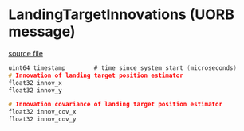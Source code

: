 # LandingTargetInnovations (UORB message)



[source file](https://github.com/PX4/PX4-Autopilot/blob/release/1.15/msg/LandingTargetInnovations.msg)

```c
uint64 timestamp		# time since system start (microseconds)
# Innovation of landing target position estimator
float32 innov_x
float32 innov_y

# Innovation covariance of landing target position estimator
float32 innov_cov_x
float32 innov_cov_y

```
